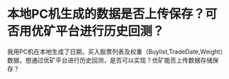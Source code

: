 # 本地PC机生成的数据是否上传保存？可否用优矿平台进行历史回测？

我用PC机在本地生成了日期，买入股票列表及权重（Buylist,TradeDate,Weight）数据，想通过优矿平台进行历史回测，是否可以实现？优矿能否上传数据存储保存？